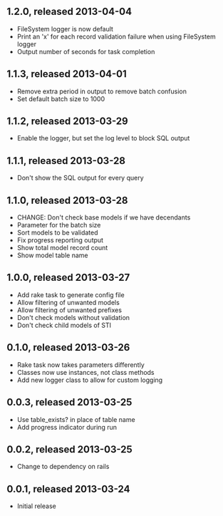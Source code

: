## 1.2.0, released 2013-04-04
* FileSystem logger is now default
* Print an 'x' for each record validation failure when using FileSystem logger
* Output number of seconds for task completion

## 1.1.3, released 2013-04-01
* Remove extra period in output to remove batch confusion
* Set default batch size to 1000

## 1.1.2, released 2013-03-29
* Enable the logger, but set the log level to block SQL output

## 1.1.1, released 2013-03-28
* Don't show the SQL output for every query

## 1.1.0, released 2013-03-28
* CHANGE: Don't check base models if we have decendants
* Parameter for the batch size
* Sort models to be validated
* Fix progress reporting output
* Show total model record count
* Show model table name

## 1.0.0, released 2013-03-27
* Add rake task to generate config file
* Allow filtering of unwanted models
* Allow filtering of unwanted prefixes
* Don't check models without validation
* Don't check child models of STI

## 0.1.0, released 2013-03-26
* Rake task now takes parameters differently
* Classes now use instances, not class methods
* Add new logger class to allow for custom logging

## 0.0.3, released 2013-03-25
* Use table_exists? in place of table name
* Add progress indicator during run

## 0.0.2, released 2013-03-25
* Change to dependency on rails

## 0.0.1, released 2013-03-24
* Initial release

